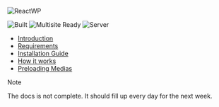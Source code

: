 ![ReactWP](https://reactwp.com/github-image/banner-black.jpg)

![Built](https://img.shields.io/badge/Built-Webpack-blue)
![Multisite Ready](https://img.shields.io/badge/Work%20With%20Multisite-Yes-brightgreen)
![Server](https://img.shields.io/badge/Server-PHP-orange)

- [Introduction](https://docs.reactwp.com/)
- [Requirements](https://docs.reactwp.com/requirements)
- [Installation Guide](https://docs.reactwp.com/installation-guide)
- [How it works](https://docs.reactwp.com/how-it-works)
- [Preloading Medias](https://docs.reactwp.com/preloading-medias)

> [!NOTE]
> The docs is not complete. It should fill up every day for the next week.